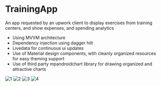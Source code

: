 # TrainingApp
An app requested by an upwork client to display exercises from training centers, and show expenses, and spending analytics

* Using MVVM architecture
* Dependency injection using dagger hilt
* Livedata for continuous ui updates
* Use of Material design components, with cleanly organized resources for easy theming support 
* Use of third party mpandroidchart library for drawing organized and attractive charts

![1](https://raw.githubusercontent.com/Ahmed-HS/TrainingApp/master/ScreenShots/device-2021-04-28-093910.png)
![2](https://raw.githubusercontent.com/Ahmed-HS/TrainingApp/master/ScreenShots/Screenshot_1619595745.png)
![3](https://raw.githubusercontent.com/Ahmed-HS/TrainingApp/master/ScreenShots/device-2021-04-28-094025.png)
![4](https://raw.githubusercontent.com/Ahmed-HS/TrainingApp/master/ScreenShots/Screenshot_1619595584.png)



